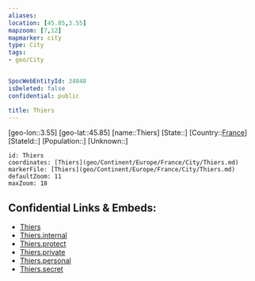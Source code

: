 ```yaml
---
aliases: 
location: [45.85,3.55]
mapzoom: [7,12] 
mapmarker: city 
type: City
tags:
- geo/City


SpocWebEntityId: 34848
isDeleted: false
confidential: public

title: Thiers
---
```

[geo-lon::3.55]
[geo-lat::45.85]
[name::Thiers]
[State::]
[Country::[France](geo/Continent/Europe/France.md)]
[StateId::]
[Population::]
[Unknown::]


```leaflet
id: Thiers
coordinates: [Thiers](geo/Continent/Europe/France/City/Thiers.md)
markerFile: [Thiers](geo/Continent/Europe/France/City/Thiers.md)
defaultZoom: 11 
maxZoom: 18
```


## Confidential Links & Embeds: 
- [Thiers](../../../../../../_public/geo/Continent/Europe/France/City/Thiers.md) 
- [Thiers.internal](../../../../../../_internal/geo/Continent/Europe/France/City/Thiers.internal.md) 
- [Thiers.protect](../../../../../../_protect/geo/Continent/Europe/France/City/Thiers.protect.md) 
- [Thiers.private](../../../../../../_private/geo/Continent/Europe/France/City/Thiers.private.md) 
- [Thiers.personal](../../../../../../_personal/geo/Continent/Europe/France/City/Thiers.personal.md) 
- [Thiers.secret](../../../../../../_secret/geo/Continent/Europe/France/City/Thiers.secret.md) 
